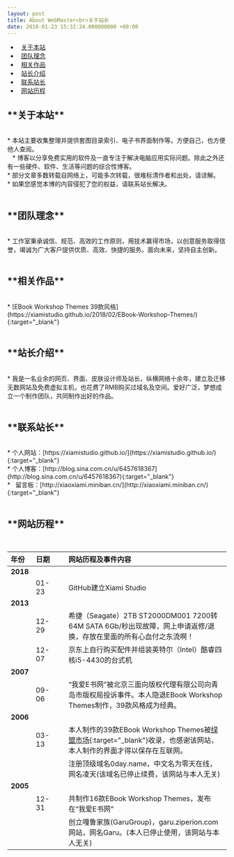 ```yaml
---
layout: post
title: About WebMaster<br>关于站长
date: 2018-01-23 15:32:24.000000000 +09:00
---
```

*   [关于本站](#1)
*   [团队理念](#2)
*   [相关作品](#3)
*   [站长介绍](#4)
*   [联系站长](#5)
*   [网站历程](#6)


<h2 id="1">**关于本站**</h2><br>
    *   本站主要收集整理并提供套图目录索引、电子书界面制作等。方便自己，也方便他人查阅。<br>
    *   博客以分享免费实用的软件及一直专注于解决电脑应用实际问题。除此之外还有一些硬件、软件、生活等问题的综合性博客。<br>
    *   部分文章多数转载自网络上，可能多次转载，很难标清作者和出处，请谅解。<br>
    *   如果您感觉本博的内容侵犯了您的权益，请联系站长解决。<br>
    <br>
<h2 id="2">**团队理念**</h2><br>
    *   工作室秉承诚信、规范、高效的工作原则，用技术赢得市场，以创意服务取得信誉，竭诚为广大客户提供优质、高效、快捷的服务。面向未来，坚持自主创新。<br>
<br>
<h2 id="3">**相关作品**</h2><br>
    *   [EBook Workshop Themes 39款风格](https://xiamistudio.github.io/2018/02/EBook-Workshop-Themes/){:target="_blank"}<br> 
    <br>
    
<h2 id="4">**站长介绍**</h2><br>
    *   我是一名业余的网页、界面、皮肤设计师及站长，纵横网络十余年，建立及迁移无数网站及免费虚拟主机，也花费了RMB购买过域名及空间。爱好广泛，梦想成立一个制作团队，共同制作出好的作品。<br>
   <br>
<h2 id="5">**联系站长**</h2><br>
    *   个人网站：[https://xiamistudio.github.io/](https://xiamistudio.github.io/){:target="_blank"}<br>
    *   个人博客：[http://blog.sina.com.cn/u/6457618367](http://blog.sina.com.cn/u/6457618367){:target="_blank"}<br>
    *   留言板：[http://xiaoxiami.miniban.cn/](http://xiaoxiami.miniban.cn/){:target="_blank"}
  <br>
  <br>
<h2 id="6">**网站历程**</h2><br>

| 年份 | 日期 |     |网站历程及事件内容 |
|:-------------|:-------------|:------|:------------| 
|**2018**|     |     ||
|    |01-23|     |GitHub建立Xiami Studio|
|**2013**|     |     ||
|    |12-29|     |希捷（Seagate）2TB ST2000DM001 7200转64M SATA 6Gb/秒出现故障，网上申请返修/退换，存放在里面的所有心血付之东流啊！|
|    |12-07|     |京东上自行购买配件并组装英特尔（Intel）酷睿四核i5-4430的台式机|
|**2007**|     |     ||
|    |09-06|     |“我爱E书网”被北京三面向版权代理有限公司向青岛市版权局投诉事件。本人隐退EBook Workshop Themes制作，39款风格成为经典。|
|**2006**|     |     ||
|    |03-13|     |本人制作的39款EBook Workshop Themes被[绿盟市场](http://www.xdowns.com/soft/38/217/2006/Soft_7092.html){:target="_blank"}收录，也感谢该网站，本人制作的界面才得以保存在互联网。|
|    |     |     |注册顶级域名0day.name，中文名为零天在线，网名凌天(该域名已停止续费，该网站与本人无关)|
|**2005**|     |     ||
|    |12-31|     |共制作16款EBook Workshop Themes，发布在“我爱E书网”|
|    |     |     |创立嘎鲁家族(GaruGroup)，garu.ziperion.com网站，网名Garu。(本人已停止使用，该网站与本人无关)|
